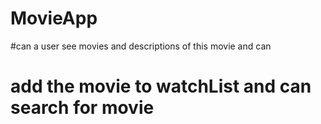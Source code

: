 # MovieApp
#can a user see movies and descriptions of this movie and can   
# add    the movie to watchList and can search for movie
